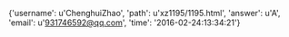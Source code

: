 {'username': u'ChenghuiZhao', 'path': u'xz1195/1195.html', 'answer': u'A', 'email': u'931746592@qq.com', 'time': '2016-02-24:13:34:21'}